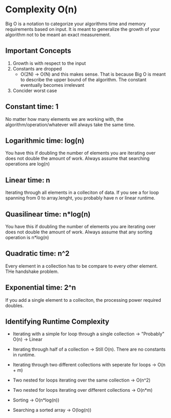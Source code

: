 # Complexity O(n)

Big O is a notation to categorize your algorithms time and memory requirements based on input. It is meant to generalize the growth of your algorithm not to be meant an exact measurement.

## Important Concepts

1. Growth is with respect to the input
2. Constants are dropped
    - O(2N) -> O(N) and this makes sense. That is because Big O is meant to describe the upper bound of the algorithm. The constant eventually becomes irrelevant
3. Concider worst case

## Constant time: 1

No matter how many elements we are working with, the algorithm/operation/whatever will always take the same time.

## Logarithmic time: log(n)

You have this if doubling the number of elements you are iterating over does not double the amount of work. Always assume that searching operations are log(n)

## Linear time: n

Iterating through all elements in a colleciton of data. If you see a for loop spanning from 0 to array.lenght, you probably have n or linear runtime.

## Quasilinear time: n*log(n)

You have this if doubling the number of elements you are iterating over does not double the amount of work. Always assume that any sorting operation is n*log(n)

## Quadratic time: n^2

Every element in a collection has to be compare to every other element. THe handshake problem.

## Exponential time: 2^n

If you add a single element to a colleciton, the processing power required doubles.

## Identifying Runtime Complexity

- Iterating with a simple for loop through a single collection -> "Probably" O(n) -> Linear

- Iterating through half of a collection -> Still O(n). There are no constants in runtime.

- Iterating through two different collections with seperate for loops -> O(n + m)

- Two nested for loops iterating over the same collection -> O(n^2)

- Two nested for loops iterating over different collections -> O(n*m)

- Sorting -> O(n*log(n))

- Searching a sorted array -> O(log(n))